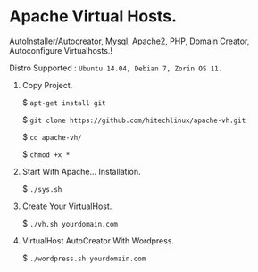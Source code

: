 # Apache Virtual Hosts.
AutoInstaller/Autocreator, Mysql, Apache2, PHP, Domain Creator, Autoconfigure Virtualhosts.!

Distro Supported : ``Ubuntu 14.04, Debian 7, Zorin OS 11.``

1. Copy Project.

   $ `apt-get install git`
   
   $ `git clone https://github.com/hitechlinux/apache-vh.git`
   
   $ `cd apache-vh/`
   
   $ `chmod +x *`

2. Start With Apache... Installation.

   $ `./sys.sh`

3. Create Your VirtualHost.

   $ `./vh.sh yourdomain.com`

4. VirtualHost AutoCreator With Wordpress.

   $ `./wordpress.sh yourdomain.com`
